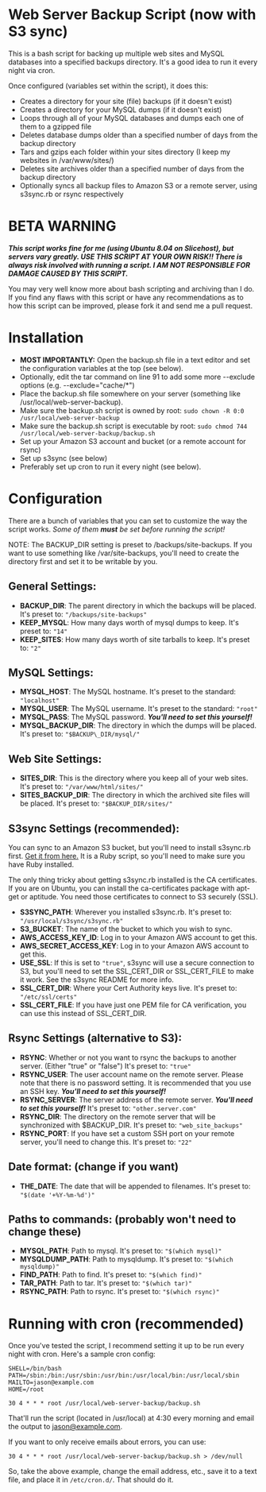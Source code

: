 # Web Server Backup Script (now with S3 sync)

This is a bash script for backing up multiple web sites and MySQL databases into a specified backups directory. It's a good idea to run it every night via cron.

Once configured (variables set within the script), it does this:

* Creates a directory for your site (file) backups (if it doesn't exist)
* Creates a directory for your MySQL dumps (if it doesn't exist)
* Loops through all of your MySQL databases and dumps each one of them to a gzipped file
* Deletes database dumps older than a specified number of days from the backup directory
* Tars and gzips each folder within your sites directory (I keep my websites in /var/www/sites/)
* Deletes site archives older than a specified number of days from the backup directory
* Optionally syncs all backup files to Amazon S3 or a remote server, using s3sync.rb or rsync respectively

# BETA WARNING

___This script works fine for me (using Ubuntu 8.04 on Slicehost), but servers vary greatly. USE THIS SCRIPT AT YOUR OWN RISK!! There is always risk involved with running a script. I AM NOT RESPONSIBLE FOR DAMAGE CAUSED BY THIS SCRIPT.___

You may very well know more about bash scripting and archiving than I do. If you find any flaws with this script or have any recommendations as to how this script can be improved, please fork it and send me a pull request.

# Installation

* __MOST IMPORTANTLY:__ Open the backup.sh file in a text editor and set the configuration variables at the top (see below).
* Optionally, edit the tar command on line 91 to add some more --exclude options (e.g. --exclude="cache/*")
* Place the backup.sh file somewhere on your server (something like /usr/local/web-server-backup).
* Make sure the backup.sh script is owned by root: `sudo chown -R 0:0 /usr/local/web-server-backup`
* Make sure the backup.sh script is executable by root: `sudo chmod 744 /usr/local/web-server-backup/backup.sh`
* Set up your Amazon S3 account and bucket (or a remote account for rsync)
* Set up s3sync (see below)
* Preferably set up cron to run it every night (see below).
    
# Configuration

There are a bunch of variables that you can set to customize the way the script works. _Some of them __must__ be set before running the script!_

NOTE: The BACKUP\_DIR setting is preset to /backups/site-backups. If you want to use something like /var/site-backups, you'll need to create the directory first and set it to be writable by you.

## General Settings:

* __BACKUP\_DIR__: The parent directory in which the backups will be placed. It's preset to: `"/backups/site-backups"`
* __KEEP\_MYSQL__: How many days worth of mysql dumps to keep. It's preset to: `"14"`
* __KEEP\_SITES__: How many days worth of site tarballs to keep. It's preset to: `"2"`

## MySQL Settings:

* __MYSQL\_HOST__: The MySQL hostname. It's preset to the standard: `"localhost"`
* __MYSQL\_USER__: The MySQL username. It's preset to the standard: `"root"`
* __MYSQL\_PASS__: The MySQL password. ___You'll need to set this yourself!___
* __MYSQL\_BACKUP\_DIR__: The directory in which the dumps will be placed. It's preset to: `"$BACKUP\_DIR/mysql/"`

## Web Site Settings:

* __SITES\_DIR__: This is the directory where you keep all of your web sites. It's preset to: `"/var/www/html/sites/"`
* __SITES\_BACKUP\_DIR__: The directory in which the archived site files will be placed. It's preset to: `"$BACKUP_DIR/sites/"`

## S3sync Settings (recommended):

You can sync to an Amazon S3 bucket, but you'll need to install s3sync.rb first. [Get it from here.](http://s3sync.net/) It is a Ruby script, so you'll need to make sure you have Ruby installed.

The only thing tricky about getting s3sync.rb installed is the CA certificates. If you are on Ubuntu, you can install the ca-certificates package with apt-get or aptitude. You need those certificates to connect to S3 securely (SSL).

* __S3SYNC_PATH__: Wherever you installed s3sync.rb. It's preset to: `"/usr/local/s3sync/s3sync.rb"`
* __S3\_BUCKET__: The name of the bucket to which you wish to sync.
* __AWS\_ACCESS\_KEY_ID__: Log in to your Amazon AWS account to get this.
* __AWS\_SECRET\_ACCESS_KEY__: Log in to your Amazon AWS account to get this.
* __USE\_SSL__: If this is set to `"true"`, s3sync will use a secure connection to S3, but you'll need to set the SSL\_CERT\_DIR or SSL\_CERT\_FILE to make it work. See the s3sync README for more info.
* __SSL\_CERT\_DIR__: Where your Cert Authority keys live. It's preset to: `"/etc/ssl/certs"`
* __SSL\_CERT\_FILE__: If you have just one PEM file for CA verification, you can use this instead of SSL\_CERT\_DIR.

## Rsync Settings (alternative to S3):

* __RSYNC__: Whether or not you want to rsync the backups to another server. (Either "true" or "false") It's preset to: `"true"`
* __RSYNC\_USER__: The user account name on the remote server. Please note that there is no password setting. It is recommended that you use an SSH key. ___You'll need to set this yourself!___
* __RSYNC\_SERVER__: The server address of the remote server. ___You'll need to set this yourself!___ It's preset to: `"other.server.com"`
* __RSYNC\_DIR__: The directory on the remote server that will be synchronized with $BACKUP\_DIR. It's preset to: `"web_site_backups"`
* __RSYNC\_PORT__: If you have set a custom SSH port on your remote server, you'll need to change this. It's preset to: `"22"`

## Date format: (change if you want)

* __THE\_DATE__: The date that will be appended to filenames. It's preset to: `"$(date '+%Y-%m-%d')"`

## Paths to commands: (probably won't need to change these)

* __MYSQL\_PATH__: Path to mysql. It's preset to: `"$(which mysql)"`
* __MYSQLDUMP\_PATH__: Path to mysqldump. It's preset to: `"$(which mysqldump)"`
* __FIND\_PATH__: Path to find. It's preset to: `"$(which find)"`
* __TAR\_PATH__: Path to tar. It's preset to: `"$(which tar)"`
* __RSYNC\_PATH__: Path to rsync. It's preset to: `"$(which rsync)"`

# Running with cron (recommended)

Once you've tested the script, I recommend setting it up to be run every night with cron. Here's a sample cron config:

    SHELL=/bin/bash
    PATH=/sbin:/bin:/usr/sbin:/usr/bin:/usr/local/bin:/usr/local/sbin
    MAILTO=jason@example.com
    HOME=/root

    30 4 * * * root /usr/local/web-server-backup/backup.sh
    
That'll run the script (located in /usr/local) at 4:30 every morning and email the output to jason@example.com.

If you want to only receive emails about errors, you can use:

    30 4 * * * root /usr/local/web-server-backup/backup.sh > /dev/null

So, take the above example, change the email address, etc., save it to a text file, and place it in `/etc/cron.d/`. That should do it.
